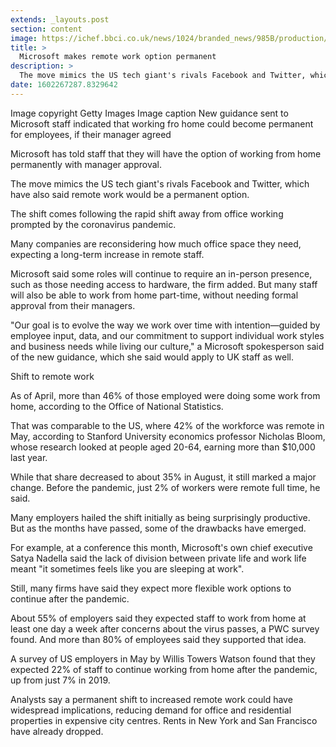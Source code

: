 ```yaml
--- 
extends: _layouts.post 
section: content 
image: https://ichef.bbci.co.uk/news/1024/branded_news/985B/production/_114830093_gettyimages-1263740108-1.jpg 
title: > 
  Microsoft makes remote work option permanent 
description: > 
  The move mimics the US tech giant's rivals Facebook and Twitter, which have also said remote work would be a permanent option.The shift comes following the rapid shift away from office working prompted by the coronavirus pandemic.Many companies are reconsidering how much office space they need, expecting a long-term increase in remote staff.Shift to remote workAs of April, more than 46% of those employed were doing some work from home, according to the Office of National Statistics.Analysts say a permanent shift to increased remote work could have widespread implications, reducing demand for office and residential properties in expensive city centres. 
date: 1602267287.8329642 
--- 
```

Image copyright Getty Images Image caption New guidance sent to Microsoft staff indicated that working fro home could become permanent for employees, if their manager agreed

Microsoft has told staff that they will have the option of working from home permanently with manager approval.

The move mimics the US tech giant's rivals Facebook and Twitter, which have also said remote work would be a permanent option.

The shift comes following the rapid shift away from office working prompted by the coronavirus pandemic.

Many companies are reconsidering how much office space they need, expecting a long-term increase in remote staff.

Microsoft said some roles will continue to require an in-person presence, such as those needing access to hardware, the firm added. But many staff will also be able to work from home part-time, without needing formal approval from their managers.

"Our goal is to evolve the way we work over time with intention—guided by employee input, data, and our commitment to support individual work styles and business needs while living our culture," a Microsoft spokesperson said of the new guidance, which she said would apply to UK staff as well.

Shift to remote work

As of April, more than 46% of those employed were doing some work from home, according to the Office of National Statistics.

That was comparable to the US, where 42% of the workforce was remote in May, according to Stanford University economics professor Nicholas Bloom, whose research looked at people aged 20-64, earning more than $10,000 last year.

While that share decreased to about 35% in August, it still marked a major change. Before the pandemic, just 2% of workers were remote full time, he said.

Many employers hailed the shift initially as being surprisingly productive. But as the months have passed, some of the drawbacks have emerged.

For example, at a conference this month, Microsoft's own chief executive Satya Nadella said the lack of division between private life and work life meant "it sometimes feels like you are sleeping at work".

Still, many firms have said they expect more flexible work options to continue after the pandemic.

About 55% of employers said they expected staff to work from home at least one day a week after concerns about the virus passes, a PWC survey found. And more than 80% of employees said they supported that idea.

A survey of US employers in May by Willis Towers Watson found that they expected 22% of staff to continue working from home after the pandemic, up from just 7% in 2019.

Analysts say a permanent shift to increased remote work could have widespread implications, reducing demand for office and residential properties in expensive city centres. Rents in New York and San Francisco have already dropped.